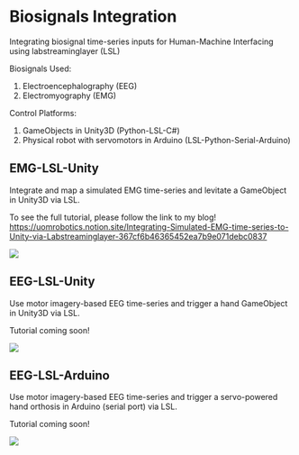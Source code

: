 # Biosignals Integration
Integrating biosignal time-series inputs for Human-Machine Interfacing using labstreaminglayer (LSL)

Biosignals Used:
1. Electroencephalography (EEG)
2. Electromyography (EMG)

Control Platforms:
1. GameObjects in Unity3D (Python-LSL-C#)
2. Physical robot with servomotors in Arduino (LSL-Python-Serial-Arduino)

<h2>EMG-LSL-Unity</h2> 
Integrate and map a simulated EMG time-series and levitate a GameObject in Unity3D via LSL.

To see the full tutorial, please follow the link to my blog!
https://uomrobotics.notion.site/Integrating-Simulated-EMG-time-series-to-Unity-via-Labstreaminglayer-367cf6b46365452ea7b9e071debc0837

![](/emg-lsl-unity/emg-lsl-unity-output.gif)

<h2>EEG-LSL-Unity</h2>
Use motor imagery-based EEG time-series and trigger a hand GameObject in Unity3D via LSL.

Tutorial coming soon! 

![](/eeg-lsl-unity/eeg-lsl-unity-output.gif)

<h2>EEG-LSL-Arduino</h2>
Use motor imagery-based EEG time-series and trigger a servo-powered hand orthosis in Arduino (serial port) via LSL.

Tutorial coming soon! 

![](/eeg-lsl-arduino/eeg-lsl-arduino-output.gif)
